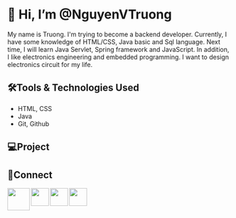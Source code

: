 # 👋 Hi, I’m @NguyenVTruong
My name is Truong. I'm trying to become a backend developer. Currently, I have some knowledge of HTML/CSS, Java basic and Sql language. Next time, I will learn Java Servlet, Spring framework and JavaScript. In addition, I like electronics engineering and embedded programming. I want to design electronics circuit for my life. 
## 🛠️Tools & Technologies Used
- HTML, CSS
- Java
- Git, Github
## 💻Project
## 🔗Connect

<a href= "https://github.com/NguyenVTruong"><img align="left" style="float: left" src="https://cdn4.iconfinder.com/data/icons/bettericons/354/github-square-512.png" width= "50;"></img></a>

<a href= "https://www.linkedin.com/in/truong-nguyen-609831163/"><img align="left" style="float: left" src="https://www.flaticon.com/svg/vstatic/svg/174/174857.svg?token=exp=1616487920~hmac=7eeb9073a011e0d583f7dbae9a00e057" width= "40;"></img></a>

<a href= "https://twitter.com/_Truong_Nguyen_"><img align="left" style="float: left" src="https://cdn.icon-icons.com/icons2/1211/PNG/512/1491579584-yumminkysocialmedia12_83085.png" width= "40;"></img></a>

<a href= "https://facebook.com/truongnv.fb"><img align="left" style="float: left" src="https://www.flaticon.com/svg/vstatic/svg/733/733547.svg?token=exp=1616506455~hmac=f6496bd9ef74c2e5ffe644b998eddb2f" width= "40;"></img></a>
